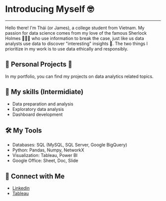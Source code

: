 # Introducing Myself 🤓
-----------------------------------------------
Hello there! I'm Thái (or James), a college student from Vietnam. My passion for data science comes from my love of the famous Sherlock Holmes 🕵🏼‍♂️ who use information to break the case, just like us data analysts use data to discover "interesting" insights 🤟. The two things I prioritize in my work is to use data ethically and responsibly.

## 🧾 Personal Projects 🧾
In my portfolio, you can find my projects on data analytics related topics.

## 🧠 My skills (Intermidiate)

* Data preparation and analysis
* Exploratory data analysis
* Dashboard development

## 🛠️ My Tools
* Databases: SQL (MySQL, SQL Server, Google BigQuery)
* Python: Pandas, Numpy, NetworkX
* Visualization: Tableau, Power BI
* Google Office: Sheet, Doc, Slide

## 👋 Connect with Me
* [Linkedin](https://www.linkedin.com/in/nphoangthaiwork/)
* [Tableau](https://public.tableau.com/app/profile/nguyen.thai7140)
